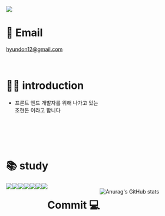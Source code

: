 
<img src ="https://capsule-render.vercel.app/api?type=rect&text=donny💻&fontAlign=30&fontSize=30&desc=Front-end%20Developer&descAlign=60&descAlignY=50&theme=radical"/>

# 📧 Email
hyundon12@gmail.com
<br>
<br>
<br>

# 🧑‍💻 introduction
- 프론트 엔드 개발자를 위해 나가고 있는 <br>
조현돈 이라고 합니다 
<br>
<br>
<br>
<br>


# 📚 study
<div style="display:flex; flex-direction:row;">
  <img src="https://img.shields.io/badge/TypeScript-3178C6?style=flat&logo=TypeScript&logoColor=white"/>
  <img src="https://img.shields.io/badge/JavaScript-F7DF1E?style=flat&logo=JavaScript&logoColor=white"/>
  <img src="https://img.shields.io/badge/CSS3-1572B6?style=flat&logo=CSS3&logoColor=orange"/>
  <img src="https://img.shields.io/badge/HTML5-E34F26?style=flat&logo=HTML5&logoColor=white"/>
  <img src="https://img.shields.io/badge/React-61DAFB?style=flat&logo=React&logoColor=white"/>
  <img src="https://img.shields.io/badge/Git-05032?style=flat&logo=Git&logoColor=white"/>
  <img src="https://img.shields.io/badge/Next.js-000000?style=flat&logo=Next.js&logoColor=white"/>
<br><br>
<br><br>


# Commit 💻
![Anurag's GitHub stats](https://github-readme-stats.vercel.app/api?username=chohyundon&show_icons=true&theme=radical)
</div>
